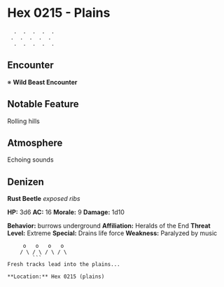 # Hex 0215 - Plains
```
  .  .  .  .  .
 .  .  .  .  .
  .  .  .  .  .
```

## Encounter

※ **Wild Beast Encounter**

## Notable Feature

Rolling hills

## Atmosphere

Echoing sounds

## Denizen

**Rust Beetle**
*exposed ribs*

**HP:** 3d6 **AC:** 16 **Morale:** 9
**Damage:** 1d10

**Behavior:** burrows underground
**Affiliation:** Heralds of the End
**Threat Level:** Extreme
**Special:** Drains life force
**Weakness:** Paralyzed by music

```
     o   o   o   o
    / \ / \ / \ / \
        ```
Fresh tracks lead into the plains...

**Location:** Hex 0215 (plains)
